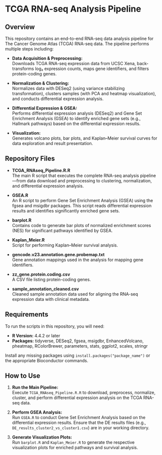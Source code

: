 # TCGA RNA-seq Analysis Pipeline

## Overview

This repository contains an end-to-end RNA-seq data analysis pipeline for The Cancer Genome Atlas (TCGA) RNA-seq data. The pipeline performs multiple steps including:

- **Data Acquisition & Preprocessing:**  
  Downloads TCGA RNA-seq expression data from UCSC Xena, back-transforms log₂ expression counts, maps gene identifiers, and filters protein-coding genes.

- **Normalization & Clustering:**  
  Normalizes data with DESeq2 (using variance stabilizing transformation), clusters samples (with PCA and heatmap visualization), and conducts differential expression analysis.

- **Differential Expression & GSEA:**  
  Performs differential expression analysis (DESeq2) and Gene Set Enrichment Analysis (GSEA) to identify enriched gene sets (e.g., Hallmark pathways) based on the differential expression results.

- **Visualization:**  
  Generates volcano plots, bar plots, and Kaplan–Meier survival curves for data exploration and result presentation.

## Repository Files

- **TCGA_RNAseq_Pipeline.R.R**  
  The main R script that executes the complete RNA-seq analysis pipeline—from data download and preprocessing to clustering, normalization, and differential expression analysis.

- **GSEA.R**  
  An R script to perform Gene Set Enrichment Analysis (GSEA) using the fgsea and msigdbr packages. This script reads differential expression results and identifies significantly enriched gene sets.

- **barplot.R**  
  Contains code to generate bar plots of normalized enrichment scores (NES) for significant pathways identified by GSEA.

- **Kaplan_Meier.R**  
  Script for performing Kaplan–Meier survival analysis.

- **gencode.v23.annotation.gene.probemap.txt**  
  Gene annotation mappings used in the analysis for mapping gene identifiers.

- **zz_gene.protein.coding.csv**  
  A CSV file listing protein-coding genes.

- **sample_annotation_cleaned.csv**  
  Cleaned sample annotation data used for aligning the RNA-seq expression data with clinical metadata.

## Requirements

To run the scripts in this repository, you will need:

- **R Version:** 4.4.2 or later  
- **Packages:** tidyverse, DESeq2, fgsea, msigdbr, EnhancedVolcano, pheatmap, RColorBrewer, parameters, stats, ggplot2, scales, stringr

Install any missing packages using `install.packages("package_name")` or the appropriate Bioconductor commands.

## How to Use

1. **Run the Main Pipeline:**  
   Execute `TCGA_RNAseq_Pipeline.R.R` to download, preprocess, normalize, cluster, and perform differential expression analysis on the TCGA RNA-seq data.

2. **Perform GSEA Analysis:**  
   Run `GSEA.R` to conduct Gene Set Enrichment Analysis based on the differential expression results. Ensure that the DE results files (e.g., `DE_results_cluster2_vs_cluster1.csv`) are in your working directory.

3. **Generate Visualization Plots:**  
   Run `barplot.R` and `Kaplan_Meier.R` to generate the respective visualization plots for enriched pathways and survival analysis.
